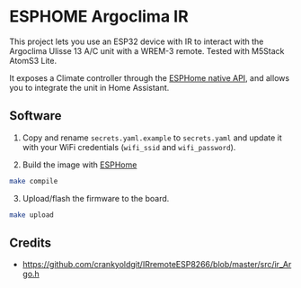 # ESPHOME Argoclima IR

This project lets you use an ESP32 device with IR to interact with the Argoclima Ulisse 13 A/C unit with a WREM-3 remote. Tested with M5Stack AtomS3 Lite.

It exposes a Climate controller through the [ESPHome native API](https://esphome.io/components/api.html), and allows you to integrate the unit in Home Assistant.


## Software

1. Copy and rename `secrets.yaml.example` to `secrets.yaml` and update it with your WiFi credentials (`wifi_ssid` and `wifi_password`).

2. Build the image with [ESPHome](https://esphome.io/guides/getting_started_command_line.html)

```sh
make compile
```

3. Upload/flash the firmware to the board.

```sh
make upload
```

## Credits

- https://github.com/crankyoldgit/IRremoteESP8266/blob/master/src/ir_Argo.h
